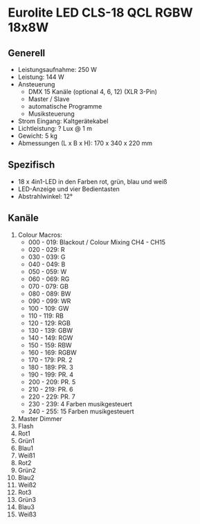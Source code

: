 # Eurolite LED CLS-18 QCL RGBW 18x8W

## Generell

- Leistungsaufnahme: 250 W
- Leistung: 144 W
- Ansteuerung
  - DMX 15 Kanäle (optional 4, 6, 12) (XLR 3-Pin)
  - Master / Slave
  - automatische Programme
  - Musiksteuerung
- Strom Eingang: Kaltgerätekabel
- Lichtleistung: ? Lux @ 1 m
- Gewicht: 5 kg
- Abmessungen (L x B x H): 170 x 340 x 220 mm

## Spezifisch

- 18 x 4in1-LED in den Farben rot, grün, blau und weiß
- LED-Anzeige und vier Bedientasten
- Abstrahlwinkel: 12°

## Kanäle

1. Colour Macros:
   - 000 - 019: Blackout / Colour Mixing CH4 - CH15
   - 020 - 029: R
   - 030 - 039: G
   - 040 - 049: B
   - 050 - 059: W
   - 060 - 069: RG
   - 070 - 079: GB
   - 080 - 089: BW
   - 090 - 099: WR
   - 100 - 109: GW
   - 110 - 119: RB
   - 120 - 129: RGB
   - 130 - 139: GBW
   - 140 - 149: RGW
   - 150 - 159: RBW
   - 160 - 169: RGBW
   - 170 - 179: PR. 2
   - 180 - 189: PR. 3
   - 190 - 199: PR. 4
   - 200 - 209: PR. 5
   - 210 - 219: PR. 6
   - 220 - 229: PR. 7
   - 230 - 239: 4 Farben musikgesteuert
   - 240 - 255: 15 Farben musikgesteuert
2. Master Dimmer
3. Flash
4. Rot1
5. Grün1
6. Blau1
7. Weiß1
8. Rot2
9. Grün2
10. Blau2
11. Weiß2
12. Rot3
13. Grün3
14. Blau3
15. Weiß3

